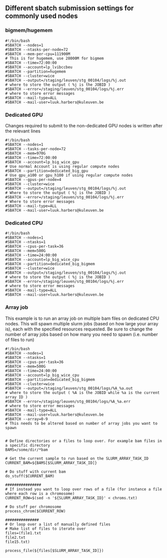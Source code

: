 ## Different sbatch submission settings for commonly used nodes

### bigmem/hugemem
```
#!/bin/bash
#SBATCH --nodes=1
#SBATCH --ntasks-per-node=72
#SBATCH --mem-per-cpu=111900M                                          # This is for hugemem, use 28000M for bigmem
#SBATCH --time=72:00:00
#SBATCH --account=lp_lvibccbeu
#SBATCH --partition=hugemem
#SBATCH --cluster=wice
#SBATCH --output=/staging/leuven/stg_00104/logs/%j.out                 # where to store the output ( %j is the JOBID )
#SBATCH --error=/staging/leuven/stg_00104/logs/%j.err                  # where to store error messages
#SBATCH --mail-type=ALL
#SBATCH --mail-user=luuk.harbers@kuleuven.be
```

### Dedicated GPU
Changes required to submit to the non-dedicated GPU nodes is written after the relevant lines
```
#!/bin/bash
#SBATCH --nodes=1
#SBATCH --tasks-per-node=72
#SBATCH --mem=970G
#SBATCH --time=72:00:00
#SBATCH --account=lp_big_wice_gpu                                      # Use normal Account is using regular compute nodes
#SBATCH --partition=dedicated_big_gpu                                  # Use gpu_a100 or gpu_h100 if using regular compute nodes
#SBATCH --gpus-per-node=4
#SBATCH --cluster=wice
#SBATCH --output=/staging/leuven/stg_00104/logs/%j.out                 # Where to store the output ( %j is the JOBID )
#SBATCH --error=/staging/leuven/stg_00104/logs/%j.err                  # Where to store error messages
#SBATCH --mail-type=ALL
#SBATCH --mail-user=luuk.harbers@kuleuven.be
```

### Dedicated CPU
```
#!/bin/bash
#SBATCH --nodes=1
#SBATCH --ntasks=1
#SBATCH --cpus-per-task=36
#SBATCH --mem=500G
#SBATCH --time=24:00:00
#SBATCH --account=lp_big_wice_cpu
#SBATCH --partition=dedicated_big_bigmem
#SBATCH --cluster=wice
#SBATCH --output=/staging/leuven/stg_00104/logs/%j.out                 # where to store the output ( %j is the JOBID )
#SBATCH --error=/staging/leuven/stg_00104/logs/%j.err                  # where to store error messages
#SBATCH --mail-type=ALL
#SBATCH --mail-user=luuk.harbers@kuleuven.be
```

### Array job
This example is to run an array job on multiple bam files on dedicated CPU nodes. This will spawn multiple slurm jobs (based on how large your array is), each with the specified resources requested.
Be sure to change the number of array jobs based on how many you need to spawn (i.e. number of files to run)
```
#!/bin/bash
#SBATCH --nodes=1
#SBATCH --ntasks=1
#SBATCH --cpus-per-task=36
#SBATCH --mem=500G
#SBATCH --time=24:00:00
#SBATCH --account=lp_big_wice_cpu
#SBATCH --partition=dedicated_big_bigmem
#SBATCH --cluster=wice
#SBATCH --output=/staging/leuven/stg_00104/logs/%A_%a.out                 # where to store the output ( %A is the JOBID while %a is the current array ID )
#SBATCH --error=/staging/leuven/stg_00104/logs/%A_%a.err                  # where to store error messages
#SBATCH --mail-type=ALL
#SBATCH --mail-user=luuk.harbers@kuleuven.be
#SBATCH --array=0-9                                                      # This needs to be altered based on number of array jobs you want to spawn


# Define directories or a files to loop over. For example bam files in a specific directory
BAMS=/some/dir/*bam

# Get the current sample to run based on the SLURM_ARRAY_TASK_ID
CURRENT_BAM=${BAMS[$SLURM_ARRAY_TASK_ID]}

# Do stuff with current bam
do_stuff($CURRENT_BAM)

################
# If instead you want to loop over rows of a file (for instance a file where each row is a chromosome)
CURRENT_ROW=$(sed -n '${SLURM_ARRAY_TASK_ID}' < chroms.txt)

# Do stuff per chromosome
process_chrom($CURRENT_ROW)

###############
# Or loop over a list of manually defined files
# Make list of files to iterate over
files=(file1.txt
file2.txt
file15.txt)

process_file(${files[$SLURM_ARRAY_TASK_ID]})

```
